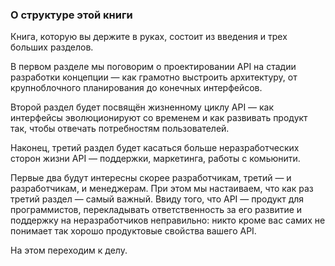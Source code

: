 ### О структуре этой книги

Книга, которую вы держите в руках, состоит из введения и трех больших разделов.

В первом разделе мы поговорим о проектировании API на стадии разработки концепции — как грамотно выстроить архитектуру, от крупноблочного планирования до конечных интерфейсов.

Второй раздел будет посвящён жизненному циклу API — как интерфейсы эволюционируют со временем и как развивать продукт так, чтобы отвечать потребностям пользователей.

Наконец, третий раздел будет касаться больше неразработческих сторон жизни API — поддержки, маркетинга, работы с комьюнити.

Первые два будут интересны скорее разработчикам, третий — и разработчикам, и менеджерам. При этом мы настаиваем, что как раз третий раздел — самый важный. Ввиду того, что API — продукт для программистов, перекладывать ответственность за его развитие и поддержку на неразработчиков неправильно: никто кроме вас самих не понимает так хорошо продуктовые свойства вашего API.

На этом переходим к делу.
